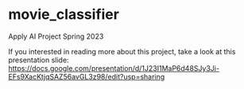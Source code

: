 # movie_classifier

Apply AI Project Spring 2023 

If you interested in reading more about this project, take a look at this presentation slide: https://docs.google.com/presentation/d/1J23I1MaP6d48SJy3Ji-EFs9XacKtjqSAZ56avGL3z98/edit?usp=sharing
